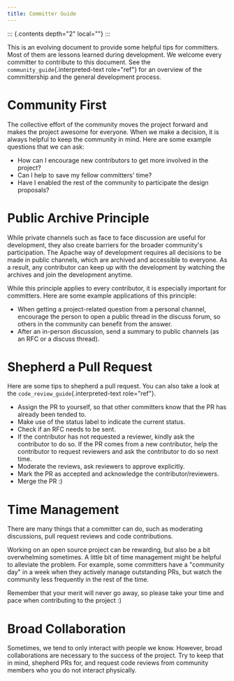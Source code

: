 ```yaml
---
title: Committer Guide
---
```


::: {.contents depth="2" local=""}
:::

This is an evolving document to provide some helpful tips for
committers. Most of them are lessons learned during development. We
welcome every committer to contribute to this document. See the
`community_guide`{.interpreted-text role="ref"} for an overview of the
committership and the general development process.

# Community First

The collective effort of the community moves the project forward and
makes the project awesome for everyone. When we make a decision, it is
always helpful to keep the community in mind. Here are some example
questions that we can ask:

-   How can I encourage new contributors to get more involved in the
    project?
-   Can I help to save my fellow committers\' time?
-   Have I enabled the rest of the community to participate the design
    proposals?

# Public Archive Principle

While private channels such as face to face discussion are useful for
development, they also create barriers for the broader community\'s
participation. The Apache way of development requires all decisions to
be made in public channels, which are archived and accessible to
everyone. As a result, any contributor can keep up with the development
by watching the archives and join the development anytime.

While this principle applies to every contributor, it is especially
important for committers. Here are some example applications of this
principle:

-   When getting a project-related question from a personal channel,
    encourage the person to open a public thread in the discuss forum,
    so others in the community can benefit from the answer.
-   After an in-person discussion, send a summary to public channels (as
    an RFC or a discuss thread).

# Shepherd a Pull Request

Here are some tips to shepherd a pull request. You can also take a look
at the `code_review_guide`{.interpreted-text role="ref"}.

-   Assign the PR to yourself, so that other committers know that the PR
    has already been tended to.
-   Make use of the status label to indicate the current status.
-   Check if an RFC needs to be sent.
-   If the contributor has not requested a reviewer, kindly ask the
    contributor to do so. If the PR comes from a new contributor, help
    the contributor to request reviewers and ask the contributor to do
    so next time.
-   Moderate the reviews, ask reviewers to approve explicitly.
-   Mark the PR as accepted and acknowledge the contributor/reviewers.
-   Merge the PR :)

# Time Management

There are many things that a committer can do, such as moderating
discussions, pull request reviews and code contributions.

Working on an open source project can be rewarding, but also be a bit
overwhelming sometimes. A little bit of time management might be helpful
to alleviate the problem. For example, some committers have a
\"community day\" in a week when they actively manage outstanding PRs,
but watch the community less frequently in the rest of the time.

Remember that your merit will never go away, so please take your time
and pace when contributing to the project :)

# Broad Collaboration

Sometimes, we tend to only interact with people we know. However, broad
collaborations are necessary to the success of the project. Try to keep
that in mind, shepherd PRs for, and request code reviews from community
members who you do not interact physically.

